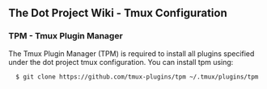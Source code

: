 ## The Dot Project Wiki - Tmux Configuration

### TPM - Tmux Plugin Manager

The Tmux Plugin Manager (TPM) is required to install all plugins specified under the dot project tmux configuration.
You can install tpm using:

```bash
  $ git clone https://github.com/tmux-plugins/tpm ~/.tmux/plugins/tpm
```

